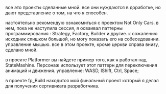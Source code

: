 все это проекты сделанные мной. все они нуждаются в доработке, но дают представление о том, на что я способен.

настоятельно рекомендую ознакомиться с проектом Not Only Cars. в нем, пока не наступила сессия, я осваивал паттерны программирования : Strategy, Factory, Builder и другие. к сожалению исходник слишком большой, но могу показать его на собеседовании. управление мышью. все в этом проекте, кроме церкви справа внизу, сделано мной.

в проекте Platformer вы найдете пример того, как я работал над StateMashine. Персонаж использует этот паттерн для переключения анимаций и движения. управление: WASD, lShift, Ctrl, Space;

в проекте fp_Build находится мой финальный проект который я делал для получения сертивиката разработчика.



